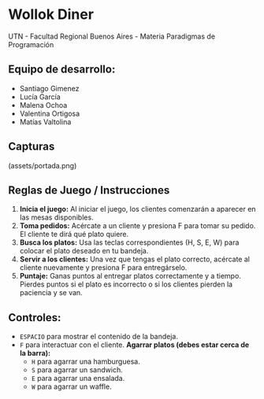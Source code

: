 #  Wollok Diner 

UTN - Facultad Regional Buenos Aires - Materia Paradigmas de Programación

## Equipo de desarrollo: 

- Santiago Gimenez
- Lucía García
- Malena Ochoa
- Valentina Ortigosa
- Matías Valtolina

## Capturas 
(assets/portada.png)

## Reglas de Juego / Instrucciones

1.	**Inicia el juego:** Al iniciar el juego, los clientes comenzarán a aparecer en las mesas disponibles.
2.	**Toma pedidos:** Acércate a un cliente y presiona F para tomar su pedido. El cliente te dirá qué plato quiere.
3.	**Busca los platos:** Usa las teclas correspondientes (H, S, E, W) para colocar el plato deseado en tu bandeja.
4.	**Servir a los clientes:** Una vez que tengas el plato correcto, acércate al cliente nuevamente y presiona F para entregárselo.
5.	**Puntaje:** Ganas puntos al entregar platos correctamente y a tiempo. Pierdes puntos si el plato es incorrecto o si los clientes pierden la paciencia y se van.


## Controles:

- `ESPACIO` para mostrar el contenido de la bandeja.
- `F` para interactuar con el cliente.
**Agarrar platos (debes estar cerca de la barra):**
  - `H` para agarrar una hamburguesa.
  - `S` para agarrar un sandwich.
  - `E` para agarrar una ensalada.
  - `W` para agarrar un waffle.